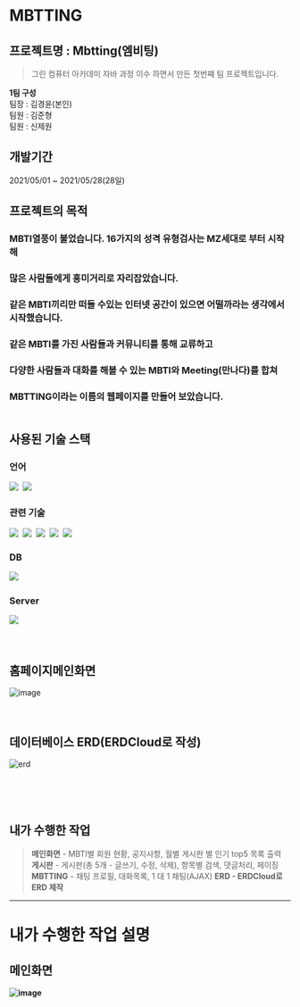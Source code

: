 # MBTTING
## 프로젝트명 : Mbtting(엠비팅)

> 그린 컴퓨터 아카데미 자바 과정 이수 하면서 만든 첫번쨰 팀 프로젝트입니다.

<strong>1팀 구성</strong><br>
팀장 : 김경윤(본인)<br>
팀원 : 김준형<br>
팀원 : 신제원<br>


## 개발기간
2021/05/01 ~ 2021/05/28(28일)

## 프로젝트의 목적<br>
### MBTI열풍이 불었습니다. 16가지의 성격 유형검사는 MZ세대로 부터 시작해<br>
### 많은 사람들에게 흥미거리로 자리잡았습니다.<br>
### 같은 MBTI끼리만 떠들 수있는 인터넷 공간이 있으면 어떨까라는 생각에서 시작했습니다.<br>

### 같은 MBTI를 가진 사람들과 커뮤니티를 통해 교류하고<br>
### 다양한 사람들과 대화를 해볼 수 있는 MBTI와 Meeting(만나다)를 합쳐<br>
### MBTTING이라는 이름의 웹페이지를 만들어 보았습니다.<br><br>

## 사용된 기술 스택

### 언어
<img src="https://img.shields.io/badge/Java-007396?style=flat-square&logo=Java&logoColor=white"/>&nbsp; 
<img src="https://img.shields.io/badge/JavaScript-F7DF1E?style=flat-square&logo=JavaScript&logoColor=white"/>&nbsp;
### 관련 기술
<img src="https://img.shields.io/badge/JSP-007396?style=flat-square&logo=&logoColor=white"/>&nbsp; 
<img src="https://img.shields.io/badge/JQuery-0769AD?style=flat-square&logo=JQuery&logoColor=white"/>&nbsp;
<img src="https://img.shields.io/badge/HTML5-E34F26?style=flat-square&logo=HTML5&logoColor=white"/>&nbsp; 
<img src="https://img.shields.io/badge/CSS3-1572B6?style=flat-square&logo=CSS3#&logoColor=white"/>&nbsp; 
<img src="https://img.shields.io/badge/bootstrap-7952B3?style=flat-square&logo=bootstrap&logoColor=white">
### DB
<img src="https://img.shields.io/badge/Oracle-F80000?style=flat-square&logo=Oracle&logoColor=white"/>&nbsp;
### Server
<img src="https://img.shields.io/badge/Tomcat-F8DC75?style=flat-square&logo=ApacheTomcat&logoColor=white"/>&nbsp;
<br><br><br>

## 홈페이지메인화면
![image](https://user-images.githubusercontent.com/74701876/125419250-8f825f44-48fb-4007-86a3-0c23e0ff875d.png)
<br><br><br>

## 데이터베이스 ERD(ERDCloud로 작성)
![erd](https://user-images.githubusercontent.com/74701876/125426441-b4a3a9b0-d05e-4ec1-9bfd-541f3b7e4540.png)


<br><br><br>
## 내가 수행한 작업
> <b>메인화면</b> - MBTI별 회원 현황, 공지사항, 월별 게시판 별 인기 top5 목록 출력<br>
> <b>게시판</b> - 게시판(총 5개 - 글쓰기, 수정, 삭제), 항목별 검색, 댓글처리, 페이징<br>
> <b>MBTTING</b> - 채팅 프로필, 대화목록, 1 대 1 채팅(AJAX) 
> <b>ERD<b> - ERDCloud로 ERD 제작
<hr>

# 내가 수행한 작업 설명

## 메인화면
![image](https://user-images.githubusercontent.com/74701876/125419917-93f38abe-f66f-4a74-9f0c-5700ad8e339f.png)
